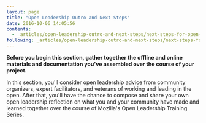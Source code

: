 ```yaml
---
layout: page
title: "Open Leadership Outro and Next Steps"
date: 2016-10-06 14:05:56
contents:
  - _articles/open-leadership-outro-and-next-steps/next-steps-for-open-leadership.md
following: _articles/open-leadership-outro-and-next-steps/next-steps-for-open-leadership.md
---
```


**Before you begin this section, gather together the offline and online materials and documentation you've assembled over the course of your project.**

In this section, you'll consider open leadership advice from community organizers, expert facilitators, and veterans of working and leading in the open. After that, you'll have the chance to compose and share your own open leadership reflection on what you and your community have made and learned together over the course of Mozilla's Open Leadership Training Series.